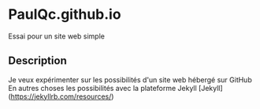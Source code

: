 # PaulQc.github.io
Essai pour un site web simple
## Description
Je veux expérimenter sur les possibilités d'un site web hébergé sur GitHub
En autres choses les possibilités avec la plateforme Jekyll
[Jekyll] (https://jekyllrb.com/resources/)
